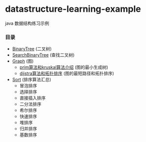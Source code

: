 # datastructure-learning-example
java 数据结构练习示例

### 目录
* [BinaryTree](https://github.com/lilei644/datastructure-learning-example/tree/master/BinaryTree/src) (二叉树)
* [SearchBinaryTree](https://github.com/lilei644/datastructure-learning-example/tree/master/SearchBinaryTree/src) (查找二叉树)
* [Graph](https://github.com/lilei644/datastructure-learning-example/tree/master/Graph) (图)
    * [prim算法和kruskal算法介绍](https://lilei644.github.io/2018/05/18/2018-05-18/) (图的最小生成树)
    * [dijstra算法和拓扑排序](https://lilei644.github.io/2018/05/21/2018-05-21/) (图的最短路径和拓扑排序)
* [Sort](https://lilei644.github.io/2018/06/01/2018-06-01/) (排序算法汇总)
    * 冒泡排序
    * 选择排序
    * 直接插入排序
    * 二分法排序
    * 希尔排序 
    * 快速排序
    * 堆排序
    * 归并排序
    * 基数排序